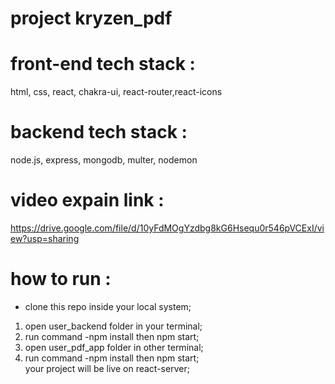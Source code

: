# project kryzen_pdf 
# front-end tech stack : 
html, css, react, chakra-ui, react-router,react-icons
# backend tech stack :
node.js, express, mongodb, multer, nodemon
# video expain link :
https://drive.google.com/file/d/10yFdMOgYzdbg8kG6Hsequ0r546pVCExI/view?usp=sharing
# how to run :
* clone this repo inside your local system;
1) open user_backend folder in your terminal;
2) run command -npm install then npm start;
3) open user_pdf_app folder in other terminal;
4) run command -npm install then npm start;
   <br>
   your project will be live on react-server;
